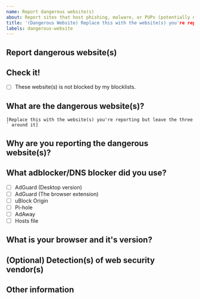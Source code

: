 ```yaml
---
name: Report dangerous website(s)
about: Report sites that host phishing, malware, or PUPs (potentially unwanted programs)
title: '(Dangerous Website) Replace this with the website(s) you're reporting.'
labels: dangerous-website
---
```


## Report dangerous website(s)
## Check it!
- [ ] These website(s) is not blocked by my blocklists.

## What are the dangerous website(s)?
```[Replace this with the website(s) you're reporting but leave the three ` around it]```

## Why are you reporting the dangerous website(s)?
<!--- Replace this comment with the reason of why you're reporting the website(s). -->

## What adblocker/DNS blocker did you use?
- [ ] AdGuard (Desktop version)
- [ ] AdGuard (The browser extension)
- [ ] uBlock Origin
- [ ] Pi-hole
- [ ] AdAway
- [ ] Hosts file

## What is your browser and it's version?
<!--- Replace this comment with the browser you're using and it's version. You can see the version of your browser by going to the About page. -->

## (Optional) Detection(s) of web security vendor(s)
<!--- Replace this comment with links to web security vendors detecting the page, see https://github.com/curtisbear23/my-filter-lists#accepted-web-security-vendors. You can replace this with N/A if you want. -->

## Other information
<!--- Replace this comment with other information you have about the dangerous website(s). If you don't have any other information, replace this with N/A.-->
